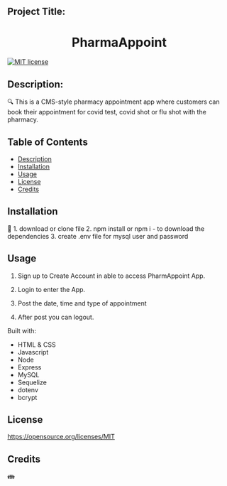 








## Project Title: 
<h1 align="center">PharmaAppoint </h1>


[![MIT license](https://img.shields.io/badge/License-MIT-blue.svg)](https://opensource.org/licenses/MIT)


## Description:

🔍 This is a CMS-style pharmacy appointment app where customers can book their appointment for covid test, covid shot or flu shot with the pharmacy.

## Table of Contents
- [Description](#description)
- [Installation](#installation)
- [Usage](#usage)
- [License](#license)
- [Credits](#Credits)



## Installation
💾 1. download or clone file 
   2. npm install or npm i - to download the dependencies 
   3. create .env file for mysql user and password 

## Usage

1. Sign up to Create Account in able to access PharmAppoint App.


2. Login to enter the App.



3. Post  the date, time and type of appointment 




4. After post you can logout. 





Built with:

- HTML & CSS
- Javascript
- Node
- Express
- MySQL
- Sequelize
- dotenv
- bcrypt


## License

https://opensource.org/licenses/MIT


## Credits 
👪 



















